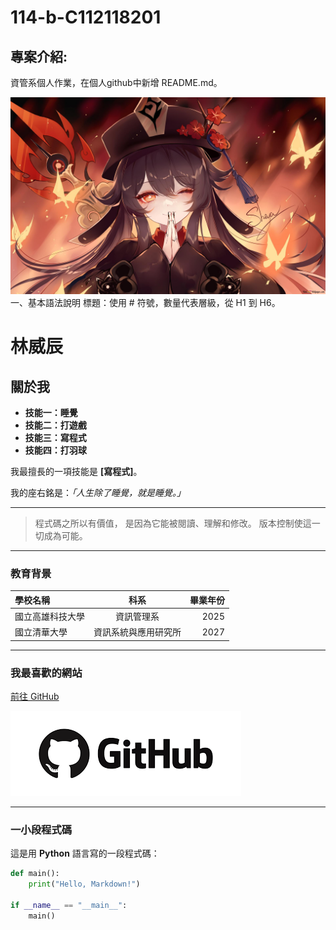 # 114-b-C112118201
## 專案介紹:
資管系個人作業，在個人github中新增 README.md。

![image](https://github.com/linchen1107/114-b-C112118201/blob/main/genshin-impact-hu-tao-wallpaper-1920x1200_6.jpg)
一、基本語法說明
標題：使用 # 符號，數量代表層級，從 H1 到 H6。

# 林威辰

## 關於我

* **技能一：睡覺**
* **技能二：打遊戲**
* **技能三：寫程式**
* **技能四：打羽球**

我最擅長的一項技能是 **[寫程式]**。

我的座右銘是：*「人生除了睡覺，就是睡覺。」*

---

> 程式碼之所以有價值， 是因為它能被閱讀、理解和修改。 版本控制使這一切成為可能。

---

### 教育背景

| 學校名稱 | 科系 | 畢業年份 |
|:---|:---:|---:|
| 國立高雄科技大學 | 資訊管理系 | 2025 |
| 國立清華大學 | 資訊系統與應用研究所 | 2027 |

---

### 我最喜歡的網站

[前往 GitHub](https://github.com)

![image](https://github.com/linchen1107/114-b-C112118201/blob/main/github.png)

---

### 一小段程式碼

這是用 **Python** 語言寫的一段程式碼：
```python
def main():
    print("Hello, Markdown!")

if __name__ == "__main__":
    main()



